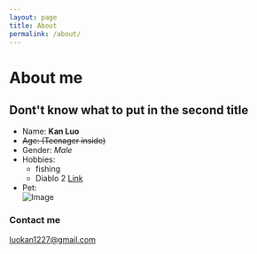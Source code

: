 ```yaml
---
layout: page
title: About
permalink: /about/
---
```

# About me  
## Dont't know what to put in the second title  
* Name:  **Kan Luo**  
* ~~Age: (Teenager inside)~~  
* Gender:  *Male*  
* Hobbies:  
    + fishing  
    + Diablo 2 [Link](https://www.blizzard.com/en-us/games/d2/)  
* Pet:  
![Image](https://upload.wikimedia.org/wikipedia/commons/thumb/3/34/Florida_Box_Turtle_Digon3.jpg/220px-Florida_Box_Turtle_Digon3.jpg)

### Contact me

[luokan1227@gmail.com](mailto:email@domain.com)

